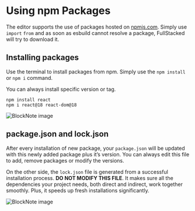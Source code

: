 # Using npm Packages

The editor supports the use of packages hosted on [npmjs.com](https://www.npmjs.com). Simply use `import` `from` and as soon as esbuild cannot resolve a package, FullStacked will try to download it.

## Installing packages

Use the terminal to install packages from npm. Simply use the `npm install` or `npm i` command.

You can always install specific version or tag.

```shellscript
npm install react
npm i react@18 react-dom@18
```

![BlockNote image](https://img.fullstacked.org/Screenshot-2025-02-23-at-10.24.49-AM.png)

## package.json and lock.json

After every installation of new package, your `package.json` will be updated with this newly added package plus it’s version. You can always edit this file to add, remove packages or modify the versions.

On the other side, the `lock.json` file is generated from a successful installation process. **DO NOT MODIFY THIS FILE**. It makes sure all the dependencies your project needs, both direct and indirect, work together smoothly. Plus, it speeds up fresh installations significantly.

![BlockNote image](https://img.fullstacked.org/Screenshot-2025-02-23-at-10.26.46-AM.png)
